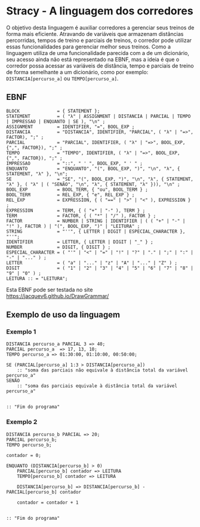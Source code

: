 # Stracy - A linguagem dos corredores

O objetivo desta linguagem é auxiliar corredores a gerenciar seus treinos de forma mais eficiente. Atravando de variáveis que armazenam distâncias percorridas, tempos de treino e parciais de treinos, o corredor pode utilizar essas funcionalidades para gerenciar melhor seus treinos. Como a linguagem utiliza de uma funcionalidade parecida com a de um dicionário, seu acesso ainda não está representado na EBNF, mas a ideia é que o corredor possa acessar as variáveis de distância, tempo e parciais de treino de forma semelhante a um dicionário, como por exemplo: `DISTANCIA[percurso_a]` ou `TEMPO[percurso_a]`.

## EBNF

```
BLOCK              = { STATEMENT };
STATEMENT          = ( "λ" | ASSIGNMENT | DISTANCIA | PARCIAL | TEMPO | IMPRESSAO | ENQUANTO | SE ), "\n" ;
ASSIGNMENT         = IDENTIFIER, "=", BOOL_EXP ;
DISTANCIA          = "DISTANCIA", IDENTIFIER, "PARCIAL", ( "λ" | "=>", FACTOR), ";" ;
PARCIAL            = "PARCIAL", IDENTIFIER, ( "λ" | "=>", BOOL_EXP, {",", FACTOR}), ";" ;
TEMPO              = "TEMPO", IDENTIFIER, ( "λ" | "=>", BOOL_EXP, {",", FACTOR}), ";" ;
IMPRESSAO          = "::", " ' ", BOOL_EXP, " ' " ;
ENQUANTO           = "ENQUANTO", "(", BOOL_EXP, ")", "\n", "λ", { STATEMENT, "λ" }, "\n";
SE                 = "SE", "(", BOOL_EXP, ")", "\n", "λ", { STATEMENT, "λ" }, ( "λ" | ( "SENÃO", "\n", "λ", { STATEMENT, "λ" })), "\n" ;
BOOL_EXP           = BOOL_TERM, { "ou", BOOL_TERM } ;
BOOL_TERM          = REL_EXP, { "e", REL_EXP } ;
REL_EXP            = EXPRESSION, { ( "==" | ">" | "<" ), EXPRESSION } ;
EXPRESSION         = TERM, { ( "+" | "-" ), TERM } ;
TERM 	           = FACTOR, { ( "*" | "/" ), FACTOR } ;
FACTOR             = NUMBER | STRING | IDENTIFIER | ( ( "+" | "-" | "!" ), FACTOR ) | "(", BOOL_EXP, ")" | "LEITURA" ;
STRING             = "''", { LETTER | DIGIT | ESPECIAL_CHARACTER }, "''";
IDENTIFIER         = LETTER, { LETTER | DIGIT | "_" } ;
NUMBER             = DIGIT, { DIGIT } ;
ESPECIAL_CHARACTER = ( "'" | "<" | "=" | "!" | "?" | "." | ";" | ":" | "-" | "..." ) ;
LETTER             = ( "a" | "..." | "z" | "A" | "..." | "Z" ) ;
DIGIT              = ( "1" | "2" | "3" | "4" | "5" | "6" | "7" | "8" | "9" | "0" ) ;
LEITURA :: = "LEITURA";
```

Esta EBNF pode ser testada no site https://jacquev6.github.io/DrawGrammar/

## Exemplo de uso da linguagem

### Exemplo 1
```stracy
DISTANCIA percurso_a PARCIAL 3 => 40;
PARCIAL percurso_a  => 17, 13, 10;
TEMPO percurso_a => 01:30:00, 01:10:00, 00:50:00;

SE (PARCIAL[percurso_a] 1:3 > DISTANCIA[percurso_a])
	:: "soma das parciais não equivale à distância total da variável percurso_a"
SENÃO
	:: "soma das parciais equivale à distância total da variável percurso_a"


:: "Fim do programa"
```

### Exemplo 2
```stracy
DISTANCIA percurso_b PARCIAL => 20;
PARCIAL percurso_b;
TEMPO percurso_b;

contador = 0;

ENQUANTO (DISTANCIA[percurso_b] > 0)
	PARCIAL[percurso_b] contador => LEITURA
	TEMPO[percurso_b] contador => LEITURA
	
	DISTANCIA[percurso_b] => DISTANCIA[percurso_b] - PARCIAL[percurso_b] contador

	contador = contador + 1


:: "Fim do programa"
```